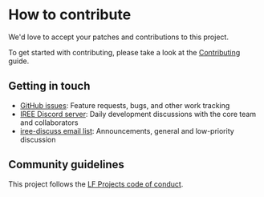 # How to contribute

We'd love to accept your patches and contributions to this project.

To get started with contributing, please take a look at the
[Contributing](https://iree.dev/developers/general/contributing/) guide.

## Getting in touch

*   [GitHub issues](https://github.com/iree-org/iree-test-suites/issues):
    Feature requests, bugs, and other work tracking
*   [IREE Discord server](https://discord.gg/wEWh6Z9nMU): Daily development
    discussions with the core team and collaborators
*   [iree-discuss email list](https://groups.google.com/forum/#!forum/iree-discuss):
    Announcements, general and low-priority discussion

## Community guidelines

This project follows the
[LF Projects code of conduct](https://lfprojects.org/policies/code-of-conduct/).
